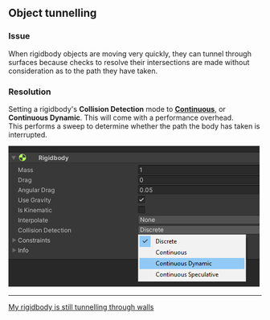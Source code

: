 ## Object tunnelling
### Issue
When rigidbody objects are moving very quickly, they can tunnel through surfaces because checks to resolve their intersections are made without consideration as to the path they have taken.

### Resolution
Setting a rigidbody's **Collision Detection** mode to [**Continuous**](https://docs.unity3d.com/Manual/ContinuousCollisionDetection.html), or **Continuous Dynamic**. This will come with a performance overhead.  
This performs a sweep to determine whether the path the body has taken is interrupted.

![Rigidbody Collision Detection](rigidbody-collision-detection.png)

---

[My rigidbody is still tunnelling through walls](Layers.md)
